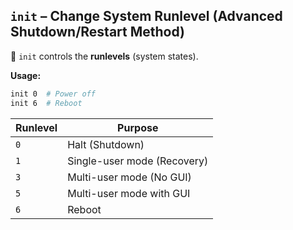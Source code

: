 ## **`init` – Change System Runlevel (Advanced Shutdown/Restart Method)**  
🔹 `init` controls the **runlevels** (system states).  

**Usage:**  
```sh
init 0  # Power off
init 6  # Reboot
```

| Runlevel | Purpose |
|----------|---------|
| `0` | Halt (Shutdown) |
| `1` | Single-user mode (Recovery) |
| `3` | Multi-user mode (No GUI) |
| `5` | Multi-user mode with GUI |
| `6` | Reboot |